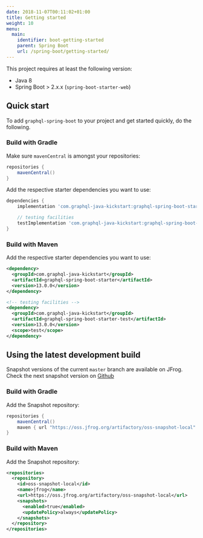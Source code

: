 ```yaml
---
date: 2018-11-07T00:11:02+01:00
title: Getting started
weight: 10
menu:
  main:
    identifier: boot-getting-started
    parent: Spring Boot
    url: /spring-boot/getting-started/
---
```


This project requires at least the following version:

- Java 8
- Spring Boot > 2.x.x (`spring-boot-starter-web`)

## Quick start

To add `graphql-spring-boot` to your project and get started quickly, do the following.

### Build with Gradle

Make sure `mavenCentral` is amongst your repositories:

```gradle
repositories {
    mavenCentral()
}
```

Add the respective starter dependencies you want to use:

```gradle
dependencies {
    implementation 'com.graphql-java-kickstart:graphql-spring-boot-starter:13.0.0'

    // testing facilities
    testImplementation 'com.graphql-java-kickstart:graphql-spring-boot-starter-test:13.0.0'
}
```

### Build with Maven

Add the respective starter dependencies you want to use:

```xml
<dependency>
  <groupId>com.graphql-java-kickstart</groupId>
  <artifactId>graphql-spring-boot-starter</artifactId>
  <version>13.0.0</version>
</dependency>

<!-- testing facilities -->
<dependency>
  <groupId>com.graphql-java-kickstart</groupId>
  <artifactId>graphql-spring-boot-starter-test</artifactId>
  <version>13.0.0</version>
  <scope>test</scope>
</dependency>
```

## Using the latest development build

Snapshot versions of the current `master` branch are available on JFrog. Check the next snapshot version on
[Github](https://github.com/graphql-java-kickstart/graphql-java-tools/blob/master/gradle.properties)

### Build with Gradle

Add the Snapshot repository:

```gradle
repositories {
    mavenCentral()
    maven { url "https://oss.jfrog.org/artifactory/oss-snapshot-local" }
}
```

### Build with Maven

Add the Snapshot repository:

```xml
<repositories>
  <repository>
    <id>oss-snapshot-local</id>
    <name>jfrog</name>
    <url>https://oss.jfrog.org/artifactory/oss-snapshot-local</url>
    <snapshots>
      <enabled>true</enabled>
      <updatePolicy>always</updatePolicy>
    </snapshots>
  </repository>
</repositories>
```
